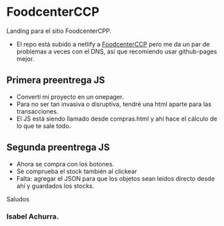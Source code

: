 # FoodcenterCCP

Landing para el sitio FoodcenterCPP.

- El repo está subido a netlify a [FoodcenterCCP](https://www.foodcenterccp.cl) pero me da un par de problemas a veces con el DNS, así que recomiendo usar github-pages mejor.

## Primera preentrega JS

- Convertí mi proyecto en un onepager.
- Para no ser tan invasiva o disruptiva, tendré una html aparte para las transacciones.
- El JS está siendo llamado desde compras.html y ahí hace el cálculo de lo que te sale todo.

## Segunda preentrega JS

- Ahora se compra con los botones.
- Se comprueba el stock también al clickear
- Falta: agregar el JSON para que los objetos sean leídos directo desde ahí y guardados los stocks.

Saludos

### Isabel Achurra.
